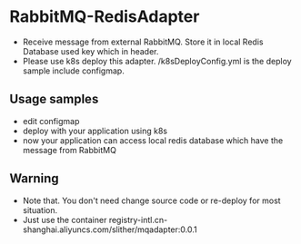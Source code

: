 # RabbitMQ-RedisAdapter

 * Receive message from external RabbitMQ. Store it in local Redis Database used key which in header.  
 * Please use k8s deploy this adapter. /k8sDeployConfig.yml is the deploy sample include configmap. 
 
## Usage samples
 * edit configmap
 * deploy with your application using k8s
 * now your application can access local redis database which have the message from RabbitMQ

## Warning
 * Note that. You don't need change source code or re-deploy for most situation.
 * Just use the container registry-intl.cn-shanghai.aliyuncs.com/slither/mqadapter:0.0.1
 
 
 

